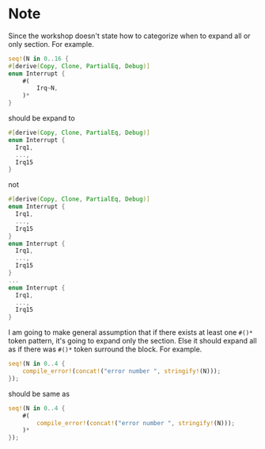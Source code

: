 # Note
Since the workshop doesn't state how to categorize when to expand all or only section. For example.
```rs
seq!(N in 0..16 {
#[derive(Copy, Clone, PartialEq, Debug)]
enum Interrupt {
    #(
        Irq~N,
    )*
}
```
should be expand to
```rs
#[derive(Copy, Clone, PartialEq, Debug)]
enum Interrupt {
  Irq1,
  ...,
  Irq15
}
```
not
```rs
#[derive(Copy, Clone, PartialEq, Debug)]
enum Interrupt {
  Irq1,
  ...,
  Irq15
}
enum Interrupt {
  Irq1,
  ...,
  Irq15
}
...
enum Interrupt {
  Irq1,
  ...,
  Irq15
}
```
I am going to make general assumption that if there exists at least one `#()*` token pattern, it's going to expand only the section. Else it should expand all as if there was `#()*` token surround the block.
For example.
```rs
seq!(N in 0..4 {
    compile_error!(concat!("error number ", stringify!(N)));
});
```
should be same as
```rs
seq!(N in 0..4 {
    #(
        compile_error!(concat!("error number ", stringify!(N)));
    )*
});
```